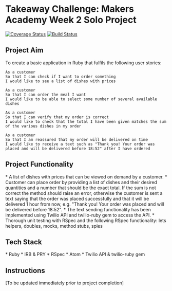 <h1>Takeaway Challenge: Makers Academy Week 2 Solo Project</h1>

[![Coverage Status](https://coveralls.io/repos/github/awye765/takeaway-challenge/badge.svg?branch=master)](https://coveralls.io/github/awye765/takeaway-challenge?branch=master) [![Build Status](https://travis-ci.org/awye765/takeaway-challenge.svg?branch=master)](https://travis-ci.org/awye765/takeaway-challenge)

<h2>Project Aim</h2>

To create a basic application in Ruby that fulfils the following user stories:

```
As a customer
So that I can check if I want to order something
I would like to see a list of dishes with prices

As a customer
So that I can order the meal I want
I would like to be able to select some number of several available dishes

As a customer
So that I can verify that my order is correct
I would like to check that the total I have been given matches the sum of the various dishes in my order

As a customer
So that I am reassured that my order will be delivered on time
I would like to receive a text such as "Thank you! Your order was placed and will be delivered before 18:52" after I have ordered
```

<h2>Project Functionality</h2>
* A list of dishes with prices that can be viewed on demand by a customer.
* Customer can place order by providing a list of dishes and their desired quantities and a number that should be the exact total. If the sum is not correct the method should raise an error, otherwise the customer is sent a text saying that the order was placed successfully and that it will be delivered 1 hour from now, e.g. "Thank you! Your order was placed and will be delivered before 18:52".
* The text sending functionality has been implemented using Twilio API and twilio-ruby gem to access the API.
* Thorough unit testing with RSpec and the following RSpec functionality: lets helpers, doubles, mocks, method stubs, spies

<h2>Tech Stack</h2>
* Ruby
* IRB & PRY
* RSpec
* Atom
* Twilio API & twilio-ruby gem

<h2>Instructions</h2>

[To be updated immediately prior to project completion]
